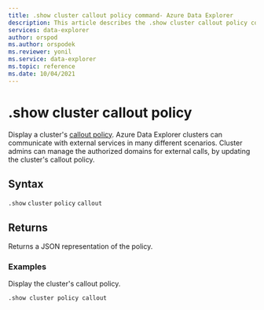 ```yaml
---
title: .show cluster callout policy command- Azure Data Explorer
description: This article describes the .show cluster callout policy command in Azure Data Explorer.
services: data-explorer
author: orspod
ms.author: orspodek
ms.reviewer: yonil
ms.service: data-explorer
ms.topic: reference
ms.date: 10/04/2021
---
```

# .show cluster callout policy

Display a cluster's [callout policy](calloutpolicy.md). Azure Data Explorer clusters can communicate with external services in many different scenarios. Cluster admins can manage the authorized domains for external calls, by updating the cluster's callout policy.

## Syntax

`.show` `cluster` `policy` `callout` 

## Returns

Returns a JSON representation of the policy.

### Examples

Display the cluster's callout policy.

```kusto
.show cluster policy callout
```
